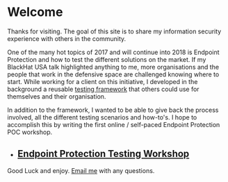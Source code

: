 # Welcome #
Thanks for visiting. The goal of this site is to share my information security experience with others in the community. 

One of the many hot topics of 2017 and will continue into 2018 is Endpoint Protection and how to test the different solutions on the market. If my BlackHat USA talk highlighted anything to me, more organisations and the people that work in the defensive space are challenged knowing where to start. While working for a client on this initiative, I developed in the background a reusable [testing framework](https://github.com/pinktangent/Endpoint-Testing/tree/master/Testing-Framework) that others could use for themselves and their organisation.

In addition to the framework, I wanted to be able to give back the process involved, all the different testing scenarios and how-to's. I hope to accomplish this by writing the first online / self-paced Endpoint Protection POC workshop.

- ## [Endpoint Protection Testing Workshop](https://pinktangent.github.io/EPP/) ##

Good Luck and enjoy. [Email me](mailto:tangentmelb@gmail.com) with any questions.
